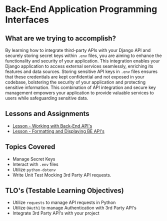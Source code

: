 # Back-End Application Programming Interfaces

## What are we trying to accomplish?

By learning how to integrate third-party APIs with your Django API and securely storing secret keys within `.env` files, you are aiming to enhance the functionality and security of your application. This integration enables your Django application to access external services seamlessly, enriching its features and data sources. Storing sensitive API keys in `.env` files ensures that these credentials are kept confidential and not exposed in your codebase, bolstering the security of your application and protecting sensitive information. This combination of API integration and secure key management empowers your application to provide valuable services to users while safeguarding sensitive data.

## Lessons and Assignments

- [Lesson - Working with Back-End API's](./1-back-end-apis-and-secrets.md)
- [Lesson - Formatting and Displaying BE API's](./2-formatting-responses.md)

## Topics Covered

- Manage Secret Keys
- Interact with `.env` files
- Utilize `python-dotenv`
- Write Unit Test Mocking 3rd Party API requests.

## TLO's (Testable Learning Objectives)

- Utilize `requests` to manage API requests in Python
- Utilize `OAuth1` to manage Authentication with 3rd Party API's
- Integrate 3rd Party API's with your project
